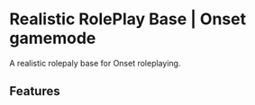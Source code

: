 # Realistic RolePlay Base | Onset gamemode
A realistic rolepaly base for Onset roleplaying.

## Features
